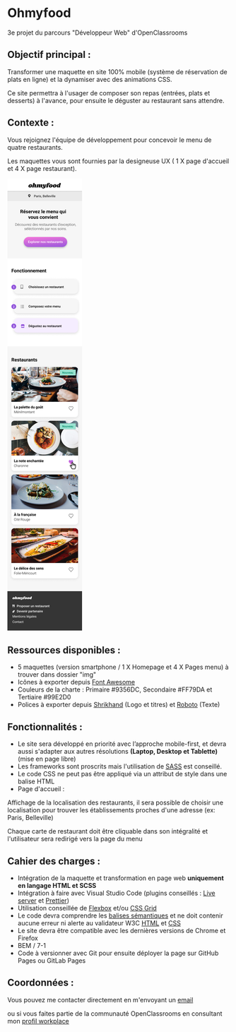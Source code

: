 # Ohmyfood

3e projet du parcours "Développeur Web" d'OpenClassrooms

## Objectif principal : 

Transformer une maquette en site 100% mobile (système de réservation de plats en ligne)
et la dynamiser avec des animations CSS.

Ce site permettra à l'usager de composer son repas (entrées, plats et desserts) à l'avance, pour ensuite le déguster au restaurant sans attendre.

## Contexte : 

Vous rejoignez l'équipe de développement pour concevoir le menu de quatre restaurants.

Les maquettes vous sont fournies par la designeuse UX
( 1 X page d'accueil et 4 X page restaurant).

![maquette mobile ohmyfood](img/maquettes/Accueil.png)

## Ressources disponibles :

- 5 maquettes (version smartphone / 1 X Homepage et 4 X Pages menu) à trouver dans dossier "img"
- Icônes à exporter depuis [Font Awesome](https://fontawesome.com/)
- Couleurs de la charte : Primaire #9356DC, Secondaire #FF79DA et Tertiaire #99E2D0
- Polices à exporter depuis [Shrikhand](https://fonts.google.com/specimen/Shrikhand) (Logo et titres) et [Roboto](https://fonts.google.com/specimen/Roboto) (Texte)

## Fonctionnalités : 

- Le site sera développé en priorité avec l’approche mobile-first, et devra aussi s'adapter aux autres résolutions **(Laptop, Desktop et Tablette)** (mise en page libre)
- Les frameworks sont proscrits mais l'utilisation de [SASS](https://sass-lang.com/) est conseillé.
- Le code CSS ne peut pas être appliqué via un attribut de style dans une balise HTML
- Page d'accueil : 

Affichage de la localisation des restaurants, il sera possible de choisir une localisation pour trouver les établissements proches d'une adresse (ex: Paris, Belleville)

Chaque carte de restaurant doit être cliquable dans son intégralité et l'utilisateur sera redirigé vers la page du menu


## Cahier des charges : 

- Intégration de la maquette et transformation en page web **uniquement en langage HTML et SCSS**
- Intégration à faire avec Visual Studio Code (plugins conseillés : [Live server](https://marketplace.visualstudio.com/items?itemName=ritwickdey.LiveServer) et [Prettier](https://marketplace.visualstudio.com/items?itemName=esbenp.prettier-vscode))
- Utilisation conseillée de [Flexbox](https://www.w3schools.com/css/css3_flexbox.asp) et/ou [CSS Grid](https://www.w3schools.com/css/css_grid.asp) 
- Le code devra comprendre les [balises sémantiques](https://ronan-hello.fr/series/html/balises-semantiques-html) et ne doit contenir aucune erreur ni alerte au validateur W3C [HTML](https://validator.w3.org/) et [CSS](https://jigsaw.w3.org/css-validator/)
- Le site devra être compatible avec les dernières versions de Chrome et Firefox
- BEM / 7-1
- Code à versionner avec Git pour ensuite déployer la page sur GitHub Pages ou GitLab Pages

## Coordonnées :

Vous pouvez me contacter directement en m'envoyant un [email](mailto:loup.aubour@gmail.com)

ou si vous faites partie de la communauté OpenClassrooms en consultant mon [profil workplace](https://openclassrooms.workplace.com/profile.php?id=100064072264487)
